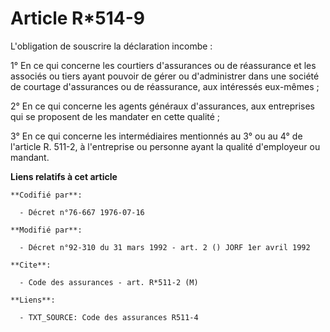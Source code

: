 # Article R*514-9

L'obligation de souscrire la déclaration incombe :

1° En ce qui concerne les courtiers d'assurances ou de réassurance et les associés ou tiers ayant pouvoir de gérer ou
d'administrer dans une société de courtage d'assurances ou de réassurance, aux intéressés eux-mêmes ;

2° En ce qui concerne les agents généraux d'assurances, aux entreprises qui se proposent de les mandater en cette qualité ;

3° En ce qui concerne les intermédiaires mentionnés au 3° ou au 4° de l'article R. 511-2, à l'entreprise ou personne ayant la
qualité d'employeur ou mandant.

**Liens relatifs à cet article**

	**Codifié par**:

	  - Décret n°76-667 1976-07-16

	**Modifié par**:

	  - Décret n°92-310 du 31 mars 1992 - art. 2 () JORF 1er avril 1992

	**Cite**:

	  - Code des assurances - art. R*511-2 (M)

	**Liens**:

	  - TXT_SOURCE: Code des assurances R511-4

